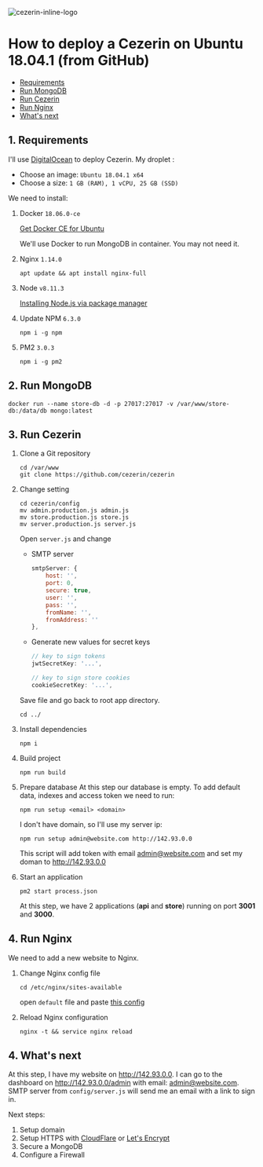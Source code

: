 ![cezerin-inline-logo](https://user-images.githubusercontent.com/1026183/44085943-dcbae16a-9f6f-11e8-98d3-0fca06fb98a7.png)

# How to deploy a Cezerin on Ubuntu 18.04.1 (from GitHub)

* [Requirements](#1-requirements)
* [Run MongoDB](#2-run-mongodb)
* [Run Cezerin](#3-run-cezerin)
* [Run Nginx](#4-run-nginx)
* [What's next](#5-whats-next)

## 1. Requirements
I'll use [DigitalOcean](https://www.digitalocean.com/) to deploy Cezerin.
My droplet :
 - Choose an image: `Ubuntu 18.04.1 x64`
 - Choose a size: `1 GB (RAM), 1 vCPU, 25 GB (SSD)`

We need to install:

1. Docker `18.06.0-ce`

    [Get Docker CE for Ubuntu](https://docs.docker.com/install/linux/docker-ce/ubuntu/#install-docker-ce)

    We'll use Docker to run MongoDB in container. You may not need it.

2. Nginx `1.14.0`
    ```shell
    apt update && apt install nginx-full
    ```

3. Node `v8.11.3`

    [Installing Node.js via package manager](https://nodejs.org/en/download/package-manager/#debian-and-ubuntu-based-linux-distributions)

4. Update NPM `6.3.0`
    ```
    npm i -g npm
    ```

4. PM2 `3.0.3`
    ```
    npm i -g pm2
    ```

## 2. Run MongoDB
```shell
docker run --name store-db -d -p 27017:27017 -v /var/www/store-db:/data/db mongo:latest
```

## 3. Run Cezerin
1. Clone a Git repository
    ```shell
    cd /var/www
    git clone https://github.com/cezerin/cezerin
    ```
2. Change setting
    ```
    cd cezerin/config
    mv admin.production.js admin.js
    mv store.production.js store.js
    mv server.production.js server.js
    ```
    
    Open `server.js` and change

    - SMTP server
        ```js
        smtpServer: {
            host: '',
            port: 0,
            secure: true,
            user: '',
            pass: '',
            fromName: '',
            fromAddress: ''
        },
        ```

    - Generate new values for secret keys
        ```js
        // key to sign tokens
        jwtSecretKey: '...',

        // key to sign store cookies
        cookieSecretKey: '...',
        ```

    Save file and go back to root app directory.
    ```
    cd ../
    ```
3. Install dependencies
    ```
    npm i
    ```
4. Build project
    ```
    npm run build
    ```
5. Prepare database
    At this step our database is empty. To add default data, indexes and access token we need to run:

    ```
    npm run setup <email> <domain>
    ```
    I don't have domain, so I'll use my server ip:
    ```
    npm run setup admin@website.com http://142.93.0.0
    ```

    This script will add token with email admin@website.com and set my doman to http://142.93.0.0


6. Start an application
    ```
    pm2 start process.json
    ```
    At this step, we have 2 applications (**api** and **store**) running on port **3001** and **3000**.

## 4. Run Nginx
We need to add a new website to Nginx.
1. Change Nginx config file
    ```
    cd /etc/nginx/sites-available
    ```

    open `default` file and paste [this config](./nginx.md)
2. Reload Nginx configuration
    ```
    nginx -t && service nginx reload
    ```

## 4. What's next
At this step, I have my website on http://142.93.0.0. I can go to the dashboard on http://142.93.0.0/admin with email: admin@website.com. SMTP server from `config/server.js` will send me an email with a link to sign in.

Next steps:
1. Setup domain
2. Setup HTTPS with [CloudFlare](https://www.cloudflare.com/) or [Let's Encrypt](https://letsencrypt.org/)
3. Secure a MongoDB
4. Configure a Firewall

